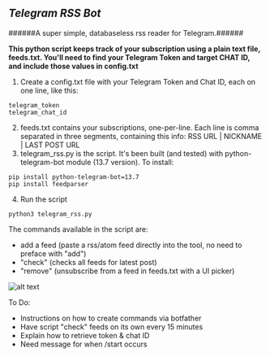 *Telegram RSS Bot*
---

######A super simple, databaseless rss reader for Telegram.###### 

**This python script keeps track of your subscription using a plain text file, feeds.txt. You'll need to find your Telegram Token and target CHAT ID, and include those values in config.txt**

1. Create a config.txt file with your Telegram Token and Chat ID, each on one line, like this:

```
telegram_token
telegram_chat_id
```

2. feeds.txt contains your subscriptions, one-per-line. Each line is comma separated in three segments, containing this info: RSS URL | NICKNAME | LAST POST URL
3. telegram_rss.py is the script. It's been built (and tested) with python-telegram-bot module (13.7 version). To install:

```
pip install python-telegram-bot=13.7
pip install feedparser
```

4. Run the script

```
python3 telegram_rss.py
```

The commands available in the script are:
- add a feed (paste a rss/atom feed directly into the tool, no need to preface with "add")
- "check" (checks all feeds for latest post)
- "remove" (unsubscribe from a feed in feeds.txt with a UI picker)

![alt text](telegram_rss.GIF)

To Do:
- Instructions on how to create commands via botfather
- Have script "check" feeds on its own every 15 minutes
- Explain how to retrieve token & chat ID
- Need message for when /start occurs 
